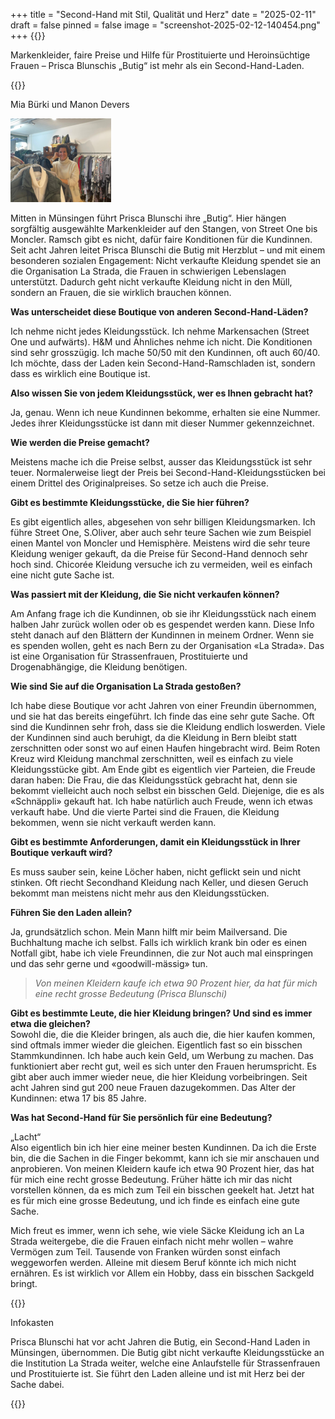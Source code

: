 +++
title = "Second-Hand mit Stil, Qualität und Herz"
date = "2025-02-11"
draft = false
pinned = false
image = "screenshot-2025-02-12-140454.png"
+++
{{<lead>}}

Markenkleider, faire Preise und Hilfe für Prostituierte und Heroinsüchtige Frauen – Prisca Blunschis „Butig“ ist mehr als ein Second-Hand-Laden.

{{<lead>}}

Mia Bürki und Manon Devers

![Prisca Blunschi in ihrem kleinen Second-Hand-Laden in Münsingen.](screenshot-2025-02-12-140454.png)

<!--StartFragment-->

Mitten in Münsingen führt Prisca Blunschi ihre „Butig“. Hier hängen sorgfältig ausgewählte Markenkleider auf den Stangen, von Street One bis Moncler. Ramsch gibt es nicht, dafür faire Konditionen für die Kundinnen. Seit acht Jahren leitet Prisca Blunschi die Butig mit Herzblut – und mit einem besonderen sozialen Engagement: Nicht verkaufte Kleidung spendet sie an die Organisation La Strada, die Frauen in schwierigen Lebenslagen unterstützt. Dadurch geht nicht verkaufte Kleidung nicht in den Müll, sondern an Frauen, die sie wirklich brauchen können.

<!--EndFragment-->

<!--StartFragment-->

**Was unterscheidet diese Boutique von anderen Second-Hand-Läden?**

Ich nehme nicht jedes Kleidungsstück. Ich nehme Markensachen (Street One und aufwärts). H&M und Ähnliches nehme ich nicht. Die Konditionen sind sehr grosszügig. Ich mache 50/50 mit den Kundinnen, oft auch 60/40. Ich möchte, dass der Laden kein Second-Hand-Ramschladen ist, sondern dass es wirklich eine Boutique ist.

**Also wissen Sie von jedem Kleidungsstück, wer es Ihnen gebracht hat?**

Ja, genau. Wenn ich neue Kundinnen bekomme, erhalten sie eine Nummer. Jedes ihrer Kleidungsstücke ist dann mit dieser Nummer gekennzeichnet.

**Wie werden die Preise gemacht?**

Meistens mache ich die Preise selbst, ausser das Kleidungsstück ist sehr teuer. Normalerweise liegt der Preis bei Second-Hand-Kleidungsstücken bei einem Drittel des Originalpreises. So setze ich auch die Preise.

**Gibt es bestimmte Kleidungsstücke, die Sie hier führen?**

Es gibt eigentlich alles, abgesehen von sehr billigen Kleidungsmarken. Ich führe Street One, S.Oliver, aber auch sehr teure Sachen wie zum Beispiel einen Mantel von Moncler und Hemisphère. Meistens wird die sehr teure Kleidung weniger gekauft, da die Preise für Second-Hand dennoch sehr hoch sind. Chicorée Kleidung versuche ich zu vermeiden, weil es einfach eine nicht gute Sache ist.

**Was passiert mit der Kleidung, die Sie nicht verkaufen können?**

Am Anfang frage ich die Kundinnen, ob sie ihr Kleidungsstück nach einem halben Jahr zurück wollen oder ob es gespendet werden kann. Diese Info steht danach auf den Blättern der Kundinnen in meinem Ordner. Wenn sie es spenden wollen, geht es nach Bern zu der Organisation «La Strada». Das ist eine Organisation für Strassenfrauen, Prostituierte und Drogenabhängige, die Kleidung benötigen.

**Wie sind Sie auf die Organisation La Strada gestoßen?**

Ich habe diese Boutique vor acht Jahren von einer Freundin übernommen, und sie hat das bereits eingeführt. Ich finde das eine sehr gute Sache. Oft sind die Kundinnen sehr froh, dass sie die Kleidung endlich loswerden. Viele der Kundinnen sind auch beruhigt, da die Kleidung in Bern bleibt statt zerschnitten oder sonst wo auf einen Haufen hingebracht wird. Beim Roten Kreuz wird Kleidung manchmal zerschnitten, weil es einfach zu viele Kleidungsstücke gibt. Am Ende gibt es eigentlich vier Parteien, die Freude daran haben: Die Frau, die das Kleidungsstück gebracht hat, denn sie bekommt vielleicht auch noch selbst ein bisschen Geld. Diejenige, die es als «Schnäppli» gekauft hat. Ich habe natürlich auch Freude, wenn ich etwas verkauft habe. Und die vierte Partei sind die Frauen, die Kleidung bekommen, wenn sie nicht verkauft werden kann.

**Gibt es bestimmte Anforderungen, damit ein Kleidungsstück in Ihrer Boutique verkauft wird?**

Es muss sauber sein, keine Löcher haben, nicht geflickt sein und nicht stinken. Oft riecht Secondhand Kleidung nach Keller, und diesen Geruch bekommt man meistens nicht mehr aus den Kleidungsstücken.

**Führen Sie den Laden allein?**

Ja, grundsätzlich schon. Mein Mann hilft mir beim Mailversand. Die Buchhaltung mache ich selbst. Falls ich wirklich krank bin oder es einen Notfall gibt, habe ich viele Freundinnen, die zur Not auch mal einspringen und das sehr gerne und «goodwill-mässig» tun.

<!--EndFragment-->

<!--StartFragment-->

> *Von meinen Kleidern kaufe ich etwa 90 Prozent hier, da hat für mich eine recht grosse Bedeutung (Prisca Blunschi)*

<!--EndFragment-->

<!--StartFragment-->

**Gibt es bestimmte Leute, die hier Kleidung bringen? Und sind es immer etwa die gleichen?**\
Sowohl die, die die Kleider bringen, als auch die, die hier kaufen kommen, sind oftmals immer wieder die gleichen. Eigentlich fast so ein bisschen Stammkundinnen. Ich habe auch kein Geld, um Werbung zu machen. Das funktioniert aber recht gut, weil es sich unter den Frauen herumspricht. Es gibt aber auch immer wieder neue, die hier Kleidung vorbeibringen. Seit acht Jahren sind gut 200 neue Frauen dazugekommen. Das Alter der Kundinnen: etwa 17 bis 85 Jahre.

**Was hat Second-Hand für Sie persönlich für eine Bedeutung?**

„Lacht“\
Also eigentlich bin ich hier eine meiner besten Kundinnen. Da ich die Erste bin, die die Sachen in die Finger bekommt, kann ich sie mir anschauen und anprobieren. Von meinen Kleidern kaufe ich etwa 90 Prozent hier, das hat für mich eine recht grosse Bedeutung. Früher hätte ich mir das nicht vorstellen können, da es mich zum Teil ein bisschen geekelt hat. Jetzt hat es für mich eine grosse Bedeutung, und ich finde es einfach eine gute Sache.

Mich freut es immer, wenn ich sehe, wie viele Säcke Kleidung ich an La Strada weitergebe, die die Frauen einfach nicht mehr wollen – wahre Vermögen zum Teil. Tausende von Franken würden sonst einfach weggeworfen werden. Alleine mit diesem Beruf könnte ich mich nicht ernähren. Es ist wirklich vor Allem ein Hobby, dass ein bisschen Sackgeld bringt.

<!--EndFragment-->

{{<box>}}

Infokasten

Prisca Blunschi hat vor acht Jahren die Butig, ein Second-Hand Laden in Münsingen, übernommen. Die Butig gibt nicht verkaufte Kleidungsstücke an die Institution La Strada weiter, welche eine Anlaufstelle für Strassenfrauen und Prostituierte ist. Sie führt den Laden alleine und ist mit Herz bei der Sache dabei.

{{<box>}}